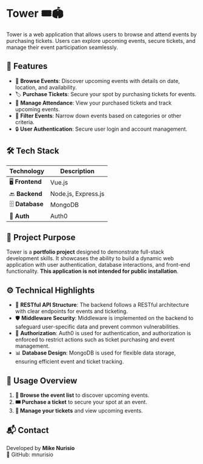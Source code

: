 # Tower 🎟️🏟️

Tower is a web application that allows users to browse and attend events by purchasing tickets. Users can explore upcoming events, secure tickets, and manage their event participation seamlessly.

## 🚀 Features

- 🎫 **Browse Events**: Discover upcoming events with details on date, location, and availability.
- 🏷️ **Purchase Tickets**: Secure your spot by purchasing tickets for events.
- 📅 **Manage Attendance**: View your purchased tickets and track upcoming events.
- 🔄 **Filter Events**: Narrow down events based on categories or other criteria.
- 🔒 **User Authentication**: Secure user login and account management.

## 🛠 Tech Stack

| **Technology**   | **Description**            |
|-----------------|---------------------------|
| 🖥️ **Frontend**  | Vue.js                     |
| 🔙 **Backend**   | Node.js, Express.js        |
| 🗄 **Database**  | MongoDB                     |
| 🔐 **Auth**      | Auth0                      |

## 🎯 Project Purpose

Tower is a **portfolio project** designed to demonstrate full-stack development skills. It showcases the ability to build a dynamic web application with user authentication, database interactions, and front-end functionality. **This application is not intended for public installation**.

## ⚙️ Technical Highlights

- 📡 **RESTful API Structure**: The backend follows a RESTful architecture with clear endpoints for events and ticketing.
- 🛡 **Middleware Security**: Middleware is implemented on the backend to safeguard user-specific data and prevent common vulnerabilities.
- 🔑 **Authorization**: Auth0 is used for authentication, and authorization is enforced to restrict actions such as ticket purchasing and event management.
- 📊 **Database Design**: MongoDB is used for flexible data storage, ensuring efficient event and ticket tracking.

## 📌 Usage Overview

1. **📆 Browse the event list** to discover upcoming events.
2. **🎟️ Purchase a ticket** to secure your spot at an event.
3. **📂 Manage your tickets** and view upcoming events.

## 📬 Contact

Developed by **Mike Nurisio**  
📂 GitHub: mnurisio

